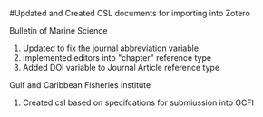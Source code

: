 #Updated and Created CSL documents for importing into Zotero

Bulletin of Marine Science
<ol>
<li>Updated to fix the journal abbreviation variable</li>
<li>implemented editors into "chapter" reference type</li>
<li>Added DOI variable to Journal Article reference type</li>
</ol>

Gulf and Caribbean Fisheries Institute
<ol><li>Created csl based on specifcations for submiussion into GCFI</li></ol>
